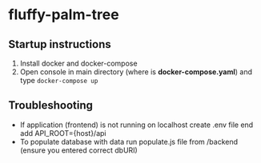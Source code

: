 # fluffy-palm-tree

## Startup instructions

1. Install docker and docker-compose
2. Open console in main directory (where is **docker-compose.yaml**) and type `docker-compose up`

## Troubleshooting

* If application (frontend) is not running on localhost create .env file end add API_ROOT={host}/api
* To populate database with data run populate.js file from /backend (ensure you entered correct dbURI)
